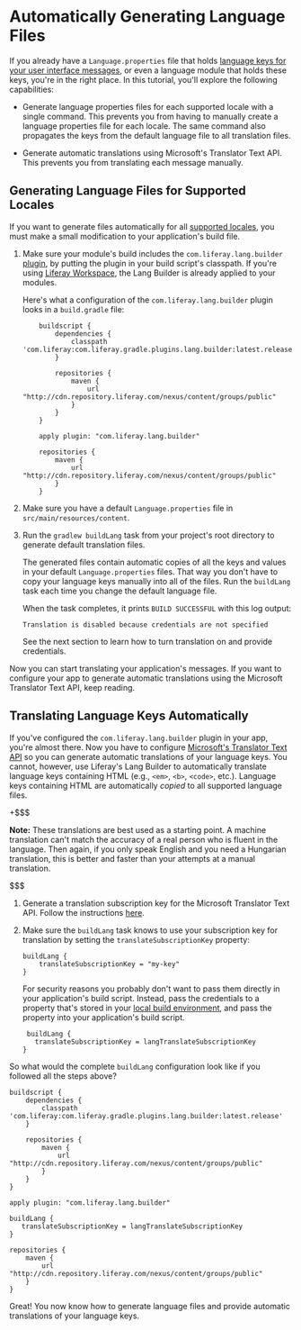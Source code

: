 # Automatically Generating Language Files [](id=automatically-generating-language-files)

If you already have a `Language.properties` file that holds
[language keys for your user interface messages](/develop/tutorials/-/knowledge_base/7-1/localizing-your-application),
or even a language module that holds these keys, you're in the right place. In
this tutorial, you'll explore the following capabilities:

-  Generate language properties files for each supported locale with a single
   command. This prevents you from having to manually create a language
   properties file for each locale. The same command also propagates the keys
   from the default language file to all translation files.

-  Generate automatic translations using Microsoft's Translator Text API. This
   prevents you from translating each message manually.

## Generating Language Files for Supported Locales [](id=generating-language-files-for-supported-locales)

If you want to generate files automatically for all 
[supported locales](@platform-ref@/7.1-latest/propertiesdoc/portal.properties.html#Languages%20and%20Time%20Zones),
you must make a small modification to your application's build file.

1.  Make sure your module's build includes the `com.liferay.lang.builder`
    [plugin](https://github.com/liferay/liferay-portal/tree/master/modules/sdk/gradle-plugins-lang-builder),
    by putting the plugin in your build script's classpath. If you're using
    [Liferay Workspace](/develop/tutorials/-/knowledge_base/7-1/liferay-workspace),
    the Lang Builder is already applied to your modules.
    
    Here's what a configuration of the `com.liferay.lang.builder` plugin looks
    in a `build.gradle` file: 
    
            buildscript {
                dependencies {
                    classpath 'com.liferay:com.liferay.gradle.plugins.lang.builder:latest.release'
                }

                repositories {
                    maven {
                        url "http://cdn.repository.liferay.com/nexus/content/groups/public"
                    }
                }
            }

            apply plugin: "com.liferay.lang.builder"

            repositories {
                maven {
                    url "http://cdn.repository.liferay.com/nexus/content/groups/public"
                }
            }

2.  Make sure you have a default `Language.properties` file in
    `src/main/resources/content`. 

3.  Run the `gradlew buildLang` task from your project's root directory to
    generate default translation files.

    The generated files contain automatic copies of all the keys and values
    in your default `Language.properties` files. That way you don't have to
    copy your language keys manually into all of the files. Run the
    `buildLang` task each time you change the default language file.

    When the task completes, it prints `BUILD SUCCESSFUL` with this log output:

        Translation is disabled because credentials are not specified

    See the next section to learn how to turn translation on and provide
    credentials.

Now you can start translating your application's messages. If you want to
configure your app to generate automatic translations using the Microsoft
Translator Text API, keep reading.

## Translating Language Keys Automatically [](id=translating-language-keys-automatically)

If you've configured the `com.liferay.lang.builder` plugin in your app, you're
almost there. Now you have to configure
[Microsoft's Translator Text API](https://azure.microsoft.com/en-us/services/cognitive-services/translator-text-api/)
so you can generate automatic translations of your language keys. You cannot,
however, use Liferay's Lang Builder to automatically translate language keys
containing HTML (e.g., `<em>`, `<b>`, `<code>`, etc.). Language keys containing
HTML are automatically *copied* to all supported language files.

+$$$

**Note:** These translations are best used as a starting point. A machine
translation can't match the accuracy of a real person who is fluent in the
language. Then again, if you only speak English and you need a Hungarian
translation, this is better and faster than your attempts at a manual
translation.

$$$

1.  Generate a translation subscription key for the Microsoft Translator Text
    API. Follow the instructions
    [here](http://docs.microsofttranslator.com/text-translate.html).

2.  Make sure the `buildLang` task knows to use your subscription key for
    translation by setting the `translateSubscriptionKey` property:

        buildLang {
            translateSubscriptionKey = "my-key"
        }

    For security reasons you probably don't want to pass them directly in your
    application's build script. Instead, pass the credentials to a property
    that's stored in your
    [local build environment](https://docs.gradle.org/current/userguide/build_environment.html),
    and pass the property into your application's build script.

         buildLang {
           translateSubscriptionKey = langTranslateSubscriptionKey
        }

So what would the complete `buildLang` configuration look like if you followed
all the steps above? 

    buildscript {
        dependencies {
            classpath 'com.liferay:com.liferay.gradle.plugins.lang.builder:latest.release'
        }

        repositories {
            maven {
                url "http://cdn.repository.liferay.com/nexus/content/groups/public"
            }
        }
    }

    apply plugin: "com.liferay.lang.builder"

    buildLang {
       translateSubscriptionKey = langTranslateSubscriptionKey
    }

    repositories {
        maven {
            url "http://cdn.repository.liferay.com/nexus/content/groups/public"
        }
    }

Great! You now know how to generate language files and provide automatic
translations of your language keys.
